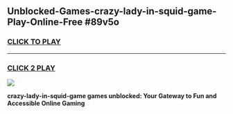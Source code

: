 
## Unblocked-Games-crazy-lady-in-squid-game-Play-Online-Free #89v5o
<h3>
<a href="https://us.freeplayer.one?title=crazy-lady-in-squid-game&ref=10M">CLICK TO PLAY</a></h3>
<hr>

<h3>
<a href="https://us.freeplayer.one?title=crazy-lady-in-squid-game&ref=10M">CLICK 2 PLAY</a>
  
</h3>

<a href="https://us.freeplayer.one?title=crazy-lady-in-squid-game&ref=10M"><img src="https://clearcache.store/games.png"></a>


**crazy-lady-in-squid-game games unblocked: Your Gateway to Fun and Accessible Online Gaming**
